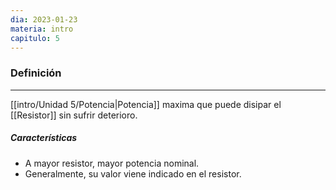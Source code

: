 ```yaml
---
dia: 2023-01-23
materia: intro
capitulo: 5
---
```

### Definición
---
[[intro/Unidad 5/Potencia|Potencia]] maxima que puede disipar el [[Resistor]] sin sufrir deterioro.

##### Características
- A mayor resistor, mayor potencia nominal.
- Generalmente, su valor viene indicado en el resistor.